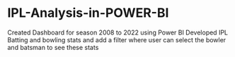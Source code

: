 # IPL-Analysis-in-POWER-BI
Created Dashboard for season 2008 to 2022 using Power BI
Developed IPL Batting and bowling stats and add a filter where user can select the bowler and batsman to see these stats
